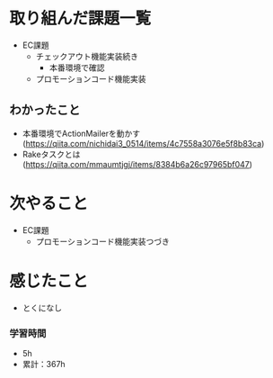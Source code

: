 # 取り組んだ課題一覧

- EC課題 
    - チェックアウト機能実装続き
        - 本番環境で確認
    - プロモーションコード機能実装

## わかったこと

- 本番環境でActionMailerを動かす(https://qiita.com/nichidai3_0514/items/4c7558a3076e5f8b83ca)
- Rakeタスクとは(https://qiita.com/mmaumtjgj/items/8384b6a26c97965bf047)

# 次やること

- EC課題 
    - プロモーションコード機能実装つづき

# 感じたこと

- とくになし

### 学習時間

- 5h
- 累計：367h
